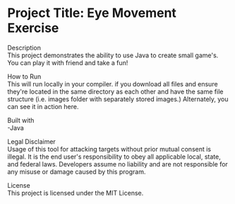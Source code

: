 # Project Title: Eye Movement Exercise


Description  
This project demonstrates the ability to use Java to create small game's. You can play it with friend and take a fun!

How to Run  
This will run locally in your compiler. if you download all files and ensure they're located in the same directory as each other and have the same file structure (i.e. images folder with separately stored images.) Alternately, you can see it in action here.

Built with  
-Java


Legal Disclaimer  
Usage of this tool for attacking targets without prior mutual consent is illegal. It is the end user's responsibility to obey all applicable local, state, and federal laws. Developers assume no liability and are not responsible for any misuse or damage caused by this program.

License  
This project is licensed under the MIT License.
